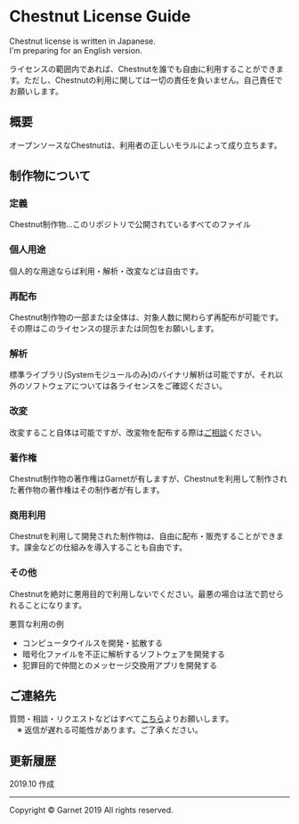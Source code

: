 # Chestnut License Guide

Chestnut license is written in Japanese.
<br>
I'm preparing for an English version.

ライセンスの範囲内であれば、Chestnutを誰でも自由に利用することができます。ただし、Chestnutの利用に関しては一切の責任を負いません。自己責任でお願いします。

## 概要

オープンソースなChestnutは、利用者の正しいモラルによって成り立ちます。

## 制作物について

### **定義**

Chestnut制作物...このリポジトリで公開されているすべてのファイル

### **個人用途**

個人的な用途ならば利用・解析・改変などは自由です。

### **再配布**

Chestnut制作物の一部または全体は、対象人数に関わらず再配布が可能です。その際はこのライセンスの提示または同包をお願いします。

### **解析**

標準ライブラリ(Systemモジュールのみ)のバイナリ解析は可能ですが、それ以外のソフトウェアについては各ライセンスをご確認ください。

### **改変**

改変すること自体は可能ですが、改変物を配布する際は[ご相談](#ご連絡先)ください。

### **著作権**

Chestnut制作物の著作権はGarnetが有しますが、Chestnutを利用して制作された著作物の著作権はその制作者が有します。

### **商用利用**

Chestnutを利用して開発された制作物は、自由に配布・販売することができます。課金などの仕組みを導入することも自由です。

### **その他**

Chestnutを絶対に悪用目的で利用しないでください。最悪の場合は法で罰せられることになります。

悪質な利用の例
- コンピュータウイルスを開発・拡散する
- 暗号化ファイルを不正に解析するソフトウェアを開発する
- 犯罪目的で仲間とのメッセージ交換用アプリを開発する

## ご連絡先

質問・相談・リクエストなどはすべて[こちら](https://github.com/Garnet3106/chestnut/blob/develop/docs/contact/index.md)よりお願いします。
<br>
　※ 返信が遅れる可能性があります。ご了承ください。

## 更新履歴

2019.10 作成

---

Copyright © Garnet 2019 All rights reserved.
